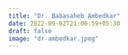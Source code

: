 ```yaml
---
title: "Dr. Babasaheb Ambedkar"
date: 2022-09-02T21:06:59+05:30
draft: false
image: "dr-ambedkar.jpeg"
---
```


